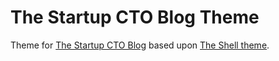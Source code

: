 # The Startup CTO Blog Theme

Theme for [The Startup CTO Blog](https://the-startup-cto.net/) based upon [The Shell theme](https://github.com/mityalebedev/The-Shell).
